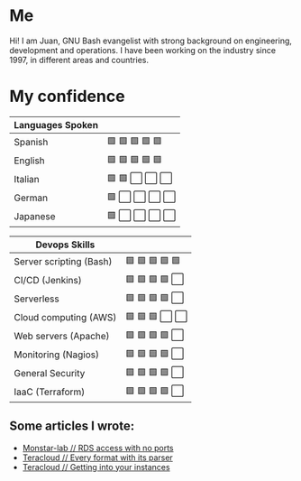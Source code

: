 # Me
Hi! I am Juan, GNU Bash evangelist with strong background on engineering, development and operations.
I have been working on the industry since 1997, in different areas and countries.

# My confidence
| Languages Spoken ||
| --- | --- |
| Spanish | :green_square: :green_square: :green_square: :green_square: :green_square: |
| English | :green_square: :green_square: :green_square: :green_square: :green_square: |
| Italian | :green_square: :green_square: :white_large_square: :white_large_square: :white_large_square: |
| German | :green_square: :white_large_square: :white_large_square: :white_large_square: :white_large_square: |
| Japanese | :green_square: :white_large_square: :white_large_square: :white_large_square: :white_large_square: |


| Devops Skills ||
| --- | --- |
| Server scripting (Bash) | :green_square: :green_square: :green_square: :green_square: :green_square: |
| CI/CD (Jenkins) | :green_square: :green_square: :green_square: :green_square: :white_large_square: |
| Serverless | :green_square: :green_square: :green_square: :green_square: :white_large_square: |
| Cloud computing (AWS) | :green_square: :green_square: :green_square: :white_large_square: :white_large_square: |
| Web servers (Apache) | :green_square: :green_square: :green_square: :green_square: :white_large_square: |
| Monitoring (Nagios) | :green_square: :green_square: :green_square: :green_square: :white_large_square: |
| General Security | :green_square: :green_square: :green_square: :green_square: :white_large_square: |
| IaaC (Terraform) | :green_square: :green_square: :green_square: :green_square: :white_large_square: |


## Some articles I wrote:
* [Monstar-lab // RDS access with no ports](https://engineering.monstar-lab.com/en/post/2022/08/18/Accessing-RDS-remotely-with-no-exposed-ports/)
* [Teracloud // Every format with its parser](https://www.teracloud.io/single-post/every-format-with-its-parser)
* [Teracloud // Getting into your instances](https://www.teracloud.io/single-post/getting-into-your-instances)
